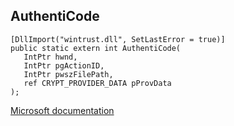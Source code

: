 ## AuthentiCode

```
[DllImport("wintrust.dll", SetLastError = true)]
public static extern int AuthentiCode(
   IntPtr hwnd,
   IntPtr pgActionID,
   IntPtr pwszFilePath,
   ref CRYPT_PROVIDER_DATA pProvData
);
```

[Microsoft documentation](TODO)

